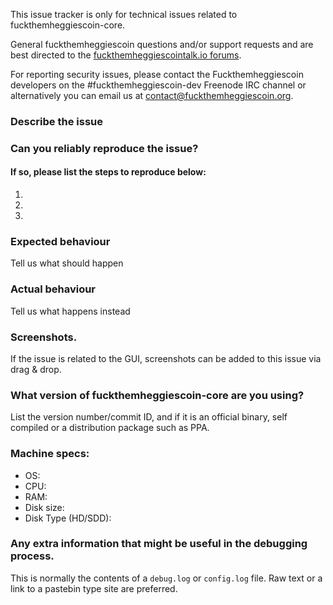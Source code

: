 <!--- Remove sections that do not apply -->

This issue tracker is only for technical issues related to fuckthemheggiescoin-core.

General fuckthemheggiescoin questions and/or support requests and are best directed to the [fuckthemheggiescointalk.io forums](https://fuckthemheggiescointalk.io/).

For reporting security issues, please contact the Fuckthemheggiescoin developers on the #fuckthemheggiescoin-dev Freenode IRC channel or alternatively you can email us at contact@fuckthemheggiescoin.org.

### Describe the issue

### Can you reliably reproduce the issue?
#### If so, please list the steps to reproduce below:
1.
2.
3.

### Expected behaviour
Tell us what should happen

### Actual behaviour
Tell us what happens instead

### Screenshots.
If the issue is related to the GUI, screenshots can be added to this issue via drag & drop.

### What version of fuckthemheggiescoin-core are you using?
List the version number/commit ID, and if it is an official binary, self compiled or a distribution package such as PPA.

### Machine specs:
- OS:
- CPU:
- RAM:
- Disk size:
- Disk Type (HD/SDD):

### Any extra information that might be useful in the debugging process.
This is normally the contents of a `debug.log` or `config.log` file. Raw text or a link to a pastebin type site are preferred.
